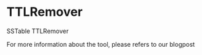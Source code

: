 # TTLRemover
SSTable TTLRemover


For more information about the tool, please refers to our blogpost

